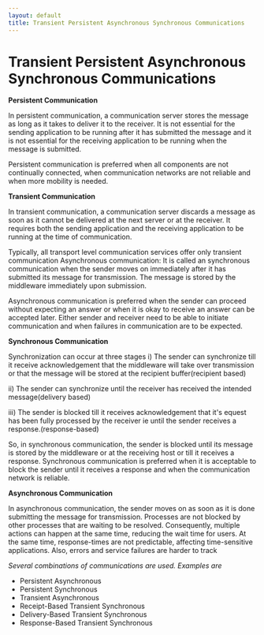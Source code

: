 ```yaml
---
layout: default
title: Transient Persistent Asynchronous Synchronous Communications
---
```


# Transient Persistent Asynchronous Synchronous Communications

**Persistent Communication**

In persistent communication, a communication server stores the message as long as it takes to deliver it to the receiver. It is not essential for the sending application to be running after it has submitted the message and it is not essential for the receiving application to be running when the message is submitted.

Persistent communication is preferred when all components are not continually connected, when communication networks are not reliable and when more mobility is needed.

**Transient Communication**

In transient communication, a communication server discards a message as soon as it cannot be delivered at the next server or at the receiver. It requires both the sending application and the receiving application to be running at the time of communication.

Typically, all transport level communication services offer only transient communication Asynchronous communication: It is called an synchronous communication when the sender moves on immediately after it has submitted its message for transmission. The message is stored by the middleware immediately upon submission.

Asynchronous communication is preferred when the sender can proceed without expecting an answer or when it is okay to receive an answer can be accepted later. Either sender and receiver need to be able to initiate communication and when failures in communication are to be expected.

**Synchronous Communication**

Synchronization can occur at three stages
i) The sender can synchronize till it receive acknowledgement that the middleware will take over transmission or that the message will be stored at the recipient buffer(recipient based)

ii) The sender can synchronize until the receiver has received the intended message(delivery based)

iii) The sender is blocked till it receives acknowledgement that it&#39;s equest has been fully processed by the receiver ie until the sender receives a response.(response-based)

So, in synchronous communication, the sender is blocked until its message is stored by the middleware or at the receiving host or till it receives a response. Synchronous communication is preferred when it is acceptable to block the sender until it receives a response and when the communication network is reliable.

**Asynchronous Communication**

In asynchronous communication, the sender moves on as soon as it is done submitting the message for transmission. Processes are not blocked by other processes that are waiting to be resolved. Consequently, multiple actions can happen at the same time, reducing the wait time for users.
At the same time, response-times are not predictable, affecting time-sensitive applications. Also, errors and service failures are harder to track

_Several combinations of communications are used. Examples are_

- Persistent Asynchronous
- Persistent Synchronous
- Transient Asynchronous
- Receipt-Based Transient Synchronous
- Delivery-Based Transient Synchronous
- Response-Based Transient Synchronous
